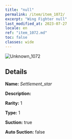 ```yaml
---
title: "null"
permalink: /item/item_1072/
excerpt: "Wing Fighter null"
last_modified_at: 2023-07-27
locale: en
ref: "item_1072.md"
toc: false
classes: wide
---
```



 ![Unknown_1072](/images/item/Settlement_star_p.png)



## Details

 **Name:** *Settlement_star* 

 **Description:** 

 **Rarity:** 1 

 **Type:** 1 

 **Suction:** true 

 **Auto Suction:** false 


